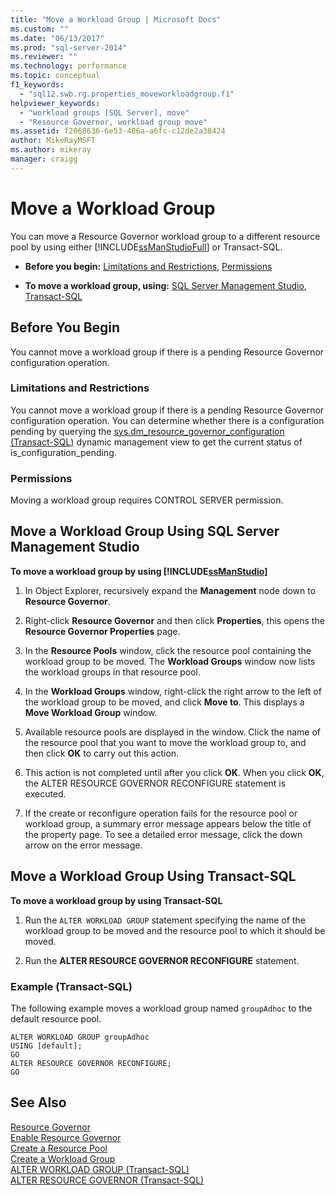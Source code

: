 ```yaml
---
title: "Move a Workload Group | Microsoft Docs"
ms.custom: ""
ms.date: "06/13/2017"
ms.prod: "sql-server-2014"
ms.reviewer: ""
ms.technology: performance
ms.topic: conceptual
f1_keywords: 
  - "sql12.swb.rg.properties_moveworkloadgroup.f1"
helpviewer_keywords: 
  - "workload groups [SQL Server], move"
  - "Resource Governor, workload group move"
ms.assetid: f2068636-6e53-486a-a6fc-c12de2a38424
author: MikeRayMSFT
ms.author: mikeray
manager: craigg
---
```

# Move a Workload Group
  You can move a Resource Governor workload group to a different resource pool by using either [!INCLUDE[ssManStudioFull](../../includes/ssmanstudiofull-md.md)] or Transact-SQL.  
  
-   **Before you begin:**  [Limitations and Restrictions](#LimitationsRestrictions), [Permissions](#Permissions)  
  
-   **To move a workload group, using:**  [SQL Server Management Studio](#MoveWGSSMS), [Transact-SQL](#MoveWGTSQL)  
  
##  <a name="BeforeYouBegin"></a> Before You Begin  
 You cannot move a workload group if there is a pending Resource Governor configuration operation.  
  
###  <a name="LimitationsRestrictions"></a> Limitations and Restrictions  
 You cannot move a workload group if there is a pending Resource Governor configuration operation. You can determine whether there is a configuration pending by querying the [sys.dm_resource_governor_configuration &#40;Transact-SQL&#41;](/sql/relational-databases/system-dynamic-management-views/sys-dm-resource-governor-configuration-transact-sql) dynamic management view to get the current status of is_configuration_pending.  
  
###  <a name="Permissions"></a> Permissions  
 Moving a workload group requires CONTROL SERVER permission.  
  
##  <a name="MoveWGSSMS"></a> Move a Workload Group Using SQL Server Management Studio  
 **To move a workload group by using [!INCLUDE[ssManStudio](../../includes/ssmanstudio-md.md)]**  
  
1.  In Object Explorer, recursively expand the **Management** node down to **Resource Governor**.  
  
2.  Right-click **Resource Governor** and then click **Properties**, this opens the **Resource Governor Properties** page.  
  
3.  In the **Resource Pools** window, click the resource pool containing the workload group to be moved. The **Workload Groups** window now lists the workload groups in that resource pool.  
  
4.  In the **Workload Groups** window, right-click the right arrow to the left of the workload group to be moved, and click **Move to**. This displays a **Move Workload Group** window.  
  
5.  Available resource pools are displayed in the window. Click the name of the resource pool that you want to move the workload group to, and then click **OK** to carry out this action.  
  
6.  This action is not completed until after you click **OK**. When you click **OK**, the ALTER RESOURCE GOVERNOR RECONFIGURE statement is executed.  
  
7.  If the create or reconfigure operation fails for the resource pool or workload group, a summary error message appears below the title of the property page. To see a detailed error message, click the down arrow on the error message.  
  
##  <a name="MoveWGTSQL"></a> Move a Workload Group Using Transact-SQL  
 **To move a workload group by using Transact-SQL**  
  
1.  Run the `ALTER WORKLOAD GROUP` statement specifying the name of the workload group to be moved and the resource pool to which it should be moved.  
  
2.  Run the **ALTER RESOURCE GOVERNOR RECONFIGURE** statement.  
  
### Example (Transact-SQL)  
 The following example moves a workload group named `groupAdhoc` to the default resource pool.  
  
```  
ALTER WORKLOAD GROUP groupAdhoc  
USING [default];  
GO  
ALTER RESOURCE GOVERNOR RECONFIGURE;  
GO  
```  
  
## See Also  
 [Resource Governor](resource-governor.md)   
 [Enable Resource Governor](enable-resource-governor.md)   
 [Create a Resource Pool](create-a-resource-pool.md)   
 [Create a Workload Group](create-a-workload-group.md)   
 [ALTER WORKLOAD GROUP &#40;Transact-SQL&#41;](/sql/t-sql/statements/alter-workload-group-transact-sql)   
 [ALTER RESOURCE GOVERNOR &#40;Transact-SQL&#41;](/sql/t-sql/statements/alter-resource-governor-transact-sql)  
  
  
